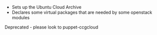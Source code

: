 * Sets up the Ubuntu Cloud Archive
* Declares some virtual packages that are needed by some openstack modules

Deprecated - please look to puppet-ccgcloud
